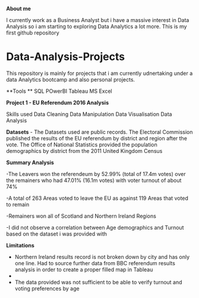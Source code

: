 **About me**

I currently work as a Business Analyst but i have a massive interest in Data Analysis so i am starting to exploring Data Analytics a lot more.
This is my first github repository

# Data-Analysis-Projects

This repository is mainly for projects that i am currently udnertaking under a data Analytics bootcamp and also personal projects.

**Tools **
SQL 
POwerBI
Tableau
MS Excel

**Project 1 - EU Referendum 2016 Analysis**

Skills used
Data Cleaning 
Data Manipulation
Data Visualisation
Data Analysis

**Datasets** - The Datasets used are public records.
The Electoral Commission published the results of the EU referendum by district and region after the vote. The Office of National Statistics provided the population demographics by district from the 2011 United Kingdom Census

**Summary Analysis**

-The Leavers won the referendeum by 52.99% (total of 17.4m votes) over the remainers who had 47.01% (16.1m votes) with voter turnout of about 74%

-A total of 263 Areas voted to leave the EU as against 119 Areas that voted to remain

-Remainers won all of Scotland and Northern Ireland Regions

-I did not observe a correlation between Age demographics and Turnout based on the dataset i was provided with

**Limitations**
- Northern Ireland results record is not broken down by city and has only one line. Had to source further data from BBC referendum results analysis in order to create a proper filled map in Tableau
- 
- The data provided was not sufficient to be able to verify turnout and voting preferences by age


